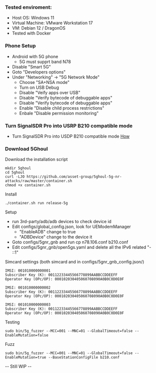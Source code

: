 ### Tested enviroment:
- Host OS: Windows 11
- Virtual Machine: VMware Workstation 17
- VM: Debian 12 / DragonOS
- Tested with Docker

### Phone Setup
- Android with 5G phone
  - 5G must supprt band N78
- Disable "Smart 5G"
- Goto "Developers options"
- Under "Networking" -> "5G Network Mode"
  - Choose "SA+NSA mode"
  - Turn on USB Debug
  - Disable "Veify apps over USB"
  - Disable "Verify bytecode of debuggable apps"
  - Disable "Verify bytecode of debuggable apps"
  - Enable "Disable child process restrictions"
  - Enbale "Disable permission monitoring"

### Turn SignalSDR Pro into USRP B210 compatible mode
- Turn SignalSDR Pro into USDP B210 compatible mode [How](https://github.com/signalens/signalsdrpro_docs/blob/main/transform.md)

### Download 5Ghoul
Download the installation script
```
mkdir 5ghoul
cd 5ghoul
curl -LJO https://github.com/asset-group/5ghoul-5g-nr-attacks/raw/master/container.sh
chmod +x container.sh
```

Install
```
./container.sh run release-5g
```

Setup
- run 3rd-party/adb/adb devices to check device id
- Edit configs/global_config.json, look for UEModemManager
  - "EnableADB" change to true
  - "ADBDevice" change to the device it
- Goto configs/5gnr_gnb and run cp n78.106.conf b210.conf
- Edit configs/5gnr_gnb/open5gs.yaml and delete all the IPv6 related "- ::1"

Simcard settings (both simcard and in configs/5gnr_gnb_config.json/)
```
IMSI: 001010000000001
Subscriber Key (K): 00112233445566778899AABBCCDDEEFF
Operator Key (OPc/OP): 000102030405060708090A0B0C0D0E0F

IMSI: 001010000000002 
Subscriber Key (K): 00112233445566778899AABBCCDDEEFF
Operator Key (OPc/OP): 000102030405060708090A0B0C0D0E0F

IMSI: 001010000000003
Subscriber Key (K): 00112233445566778899AABBCCDDEEFF
Operator Key (OPc/OP): 000102030405060708090A0B0C0D0E0F
```
  
Testing
```
sudo bin/5g_fuzzer --MCC=001 --MNC=01 --GlobalTimeout=false --EnableMutation=false
```

Fuzz
```
sudo bin/5g_fuzzer --MCC=001 --MNC=01 --GlobalTimeout=false --EnableMutation=true --BaseStationConfigFile b210.conf
```


-- Still WIP --
